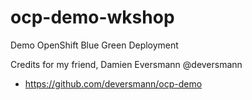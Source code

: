 # ocp-demo-wkshop
Demo OpenShift Blue Green Deployment

Credits for my friend, Damien Eversmann
@deversmann

- https://github.com/deversmann/ocp-demo
